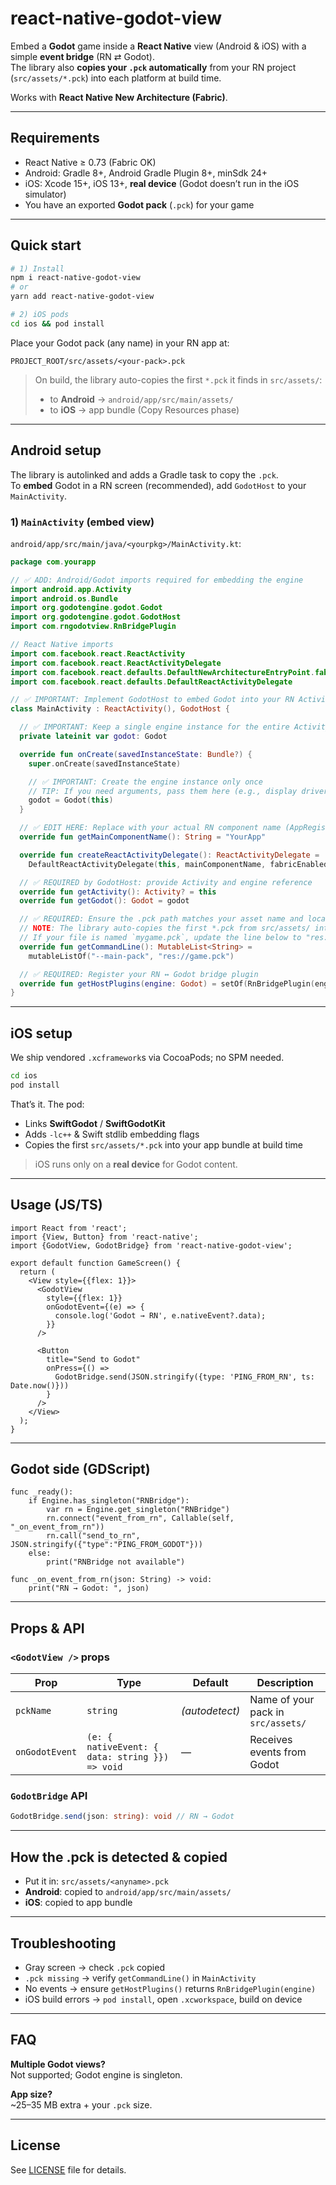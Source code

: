 # react-native-godot-view

Embed a **Godot** game inside a **React Native** view (Android & iOS) with a simple **event bridge** (RN ⇄ Godot).  
The library also **copies your `.pck` automatically** from your RN project (`src/assets/*.pck`) into each platform at build time.

Works with **React Native New Architecture (Fabric)**.

---

## Requirements

- React Native ≥ 0.73 (Fabric OK)
- Android: Gradle 8+, Android Gradle Plugin 8+, minSdk 24+
- iOS: Xcode 15+, iOS 13+, **real device** (Godot doesn’t run in the iOS simulator)
- You have an exported **Godot pack** (`.pck`) for your game

---

## Quick start

```bash
# 1) Install
npm i react-native-godot-view
# or
yarn add react-native-godot-view

# 2) iOS pods
cd ios && pod install
```

Place your Godot pack (any name) in your RN app at:

```
PROJECT_ROOT/src/assets/<your-pack>.pck
```

> On build, the library auto-copies the first `*.pck` it finds in `src/assets/`:
> - to **Android** → `android/app/src/main/assets/`
> - to **iOS** → app bundle (Copy Resources phase)

---

## Android setup

The library is autolinked and adds a Gradle task to copy the `.pck`.  
To **embed** Godot in a RN screen (recommended), add `GodotHost` to your `MainActivity`.

### 1) `MainActivity` (embed view)

`android/app/src/main/java/<yourpkg>/MainActivity.kt`:

```kotlin
package com.yourapp

// ✅ ADD: Android/Godot imports required for embedding the engine
import android.app.Activity
import android.os.Bundle
import org.godotengine.godot.Godot
import org.godotengine.godot.GodotHost
import com.rngodotview.RnBridgePlugin

// React Native imports
import com.facebook.react.ReactActivity
import com.facebook.react.ReactActivityDelegate
import com.facebook.react.defaults.DefaultNewArchitectureEntryPoint.fabricEnabled
import com.facebook.react.defaults.DefaultReactActivityDelegate

// ✅ IMPORTANT: Implement GodotHost to embed Godot into your RN Activity
class MainActivity : ReactActivity(), GodotHost {

  // ✅ IMPORTANT: Keep a single engine instance for the entire Activity lifecycle
  private lateinit var godot: Godot

  override fun onCreate(savedInstanceState: Bundle?) {
    super.onCreate(savedInstanceState)

    // ✅ IMPORTANT: Create the engine instance only once
    // TIP: If you need arguments, pass them here (e.g., display driver flags)
    godot = Godot(this)
  }

  // ✅ EDIT HERE: Replace with your actual RN component name (AppRegistry.registerComponent)
  override fun getMainComponentName(): String = "YourApp"

  override fun createReactActivityDelegate(): ReactActivityDelegate =
    DefaultReactActivityDelegate(this, mainComponentName, fabricEnabled)

  // ✅ REQUIRED by GodotHost: provide Activity and engine reference
  override fun getActivity(): Activity? = this
  override fun getGodot(): Godot = godot

  // ✅ REQUIRED: Ensure the .pck path matches your asset name and location
  // NOTE: The library auto-copies the first *.pck from src/assets/ into Android assets
  // If your file is named `mygame.pck`, update the line below to "res://mygame.pck"
  override fun getCommandLine(): MutableList<String> =
    mutableListOf("--main-pack", "res://game.pck")

  // ✅ REQUIRED: Register your RN ↔ Godot bridge plugin
  override fun getHostPlugins(engine: Godot) = setOf(RnBridgePlugin(engine))
}


```

---

## iOS setup

We ship vendored `.xcframework`s via CocoaPods; no SPM needed.

```bash
cd ios
pod install
```

That’s it. The pod:
- Links **SwiftGodot** / **SwiftGodotKit**
- Adds `-lc++` & Swift stdlib embedding flags
- Copies the first `src/assets/*.pck` into your app bundle at build time

> iOS runs only on a **real device** for Godot content.

---

## Usage (JS/TS)

```tsx
import React from 'react';
import {View, Button} from 'react-native';
import {GodotView, GodotBridge} from 'react-native-godot-view';

export default function GameScreen() {
  return (
    <View style={{flex: 1}}>
      <GodotView
        style={{flex: 1}}
        onGodotEvent={(e) => {
          console.log('Godot → RN', e.nativeEvent?.data);
        }}
      />

      <Button
        title="Send to Godot"
        onPress={() =>
          GodotBridge.send(JSON.stringify({type: 'PING_FROM_RN', ts: Date.now()}))
        }
      />
    </View>
  );
}
```

---

## Godot side (GDScript)

```gdscript
func _ready():
    if Engine.has_singleton("RNBridge"):
        var rn = Engine.get_singleton("RNBridge")
        rn.connect("event_from_rn", Callable(self, "_on_event_from_rn"))
        rn.call("send_to_rn", JSON.stringify({"type":"PING_FROM_GODOT"}))
    else:
        print("RNBridge not available")

func _on_event_from_rn(json: String) -> void:
    print("RN → Godot: ", json)
```

---

## Props & API

### `<GodotView />` props

| Prop | Type | Default | Description |
|---|---|---|---|
| `pckName` | `string` | *(autodetect)* | Name of your pack in `src/assets/` |
| `onGodotEvent` | `(e: { nativeEvent: { data: string }}) => void` | — | Receives events from Godot |

### `GodotBridge` API

```ts
GodotBridge.send(json: string): void // RN → Godot
```

---

## How the .pck is detected & copied

- Put it in: `src/assets/<anyname>.pck`
- **Android**: copied to `android/app/src/main/assets/`
- **iOS**: copied to app bundle

---

## Troubleshooting

- Gray screen → check `.pck` copied
- `.pck missing` → verify `getCommandLine()` in `MainActivity`
- No events → ensure `getHostPlugins()` returns `RnBridgePlugin(engine)`
- iOS build errors → `pod install`, open `.xcworkspace`, build on device

---

## FAQ

**Multiple Godot views?**  
Not supported; Godot engine is singleton.

**App size?**  
~25–35 MB extra + your `.pck` size.

---

## License

See [LICENSE](./LICENSE) file for details.

